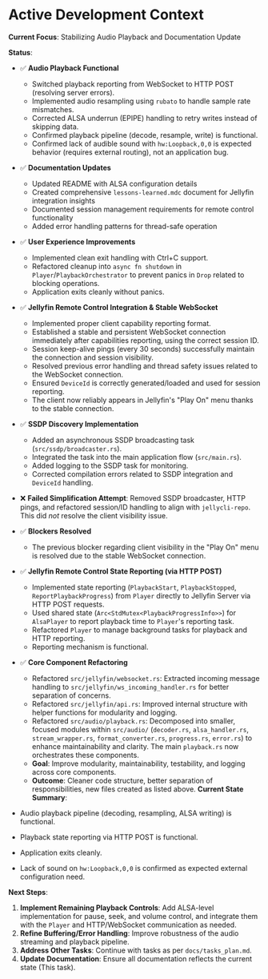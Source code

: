 # Active Development Context

**Current Focus**: Stabilizing Audio Playback and Documentation Update

**Status**:
- ✅ **Audio Playback Functional**
  - Switched playback reporting from WebSocket to HTTP POST (resolving server errors).
  - Implemented audio resampling using `rubato` to handle sample rate mismatches.
  - Corrected ALSA underrun (EPIPE) handling to retry writes instead of skipping data.
  - Confirmed playback pipeline (decode, resample, write) is functional.
  - Confirmed lack of audible sound with `hw:Loopback,0,0` is expected behavior (requires external routing), not an application bug.

- ✅ **Documentation Updates**
  - Updated README with ALSA configuration details
  - Created comprehensive `lessons-learned.mdc` document for Jellyfin integration insights
  - Documented session management requirements for remote control functionality
  - Added error handling patterns for thread-safe operation

- ✅ **User Experience Improvements**
  - Implemented clean exit handling with Ctrl+C support.
  - Refactored cleanup into `async fn shutdown` in `Player`/`PlaybackOrchestrator` to prevent panics in `Drop` related to blocking operations.
  - Application exits cleanly without panics.

- ✅ **Jellyfin Remote Control Integration & Stable WebSocket**
  - Implemented proper client capability reporting format.
  - Established a stable and persistent WebSocket connection immediately after capabilities reporting, using the correct session ID.
  - Session keep-alive pings (every 30 seconds) successfully maintain the connection and session visibility.
  - Resolved previous error handling and thread safety issues related to the WebSocket connection.
  - Ensured `DeviceId` is correctly generated/loaded and used for session reporting.
  - The client now reliably appears in Jellyfin's "Play On" menu thanks to the stable connection.

- ✅ **SSDP Discovery Implementation**
  - Added an asynchronous SSDP broadcasting task (`src/ssdp/broadcaster.rs`).
  - Integrated the task into the main application flow (`src/main.rs`).
  - Added logging to the SSDP task for monitoring.
  - Corrected compilation errors related to SSDP integration and `DeviceId` handling.

- ❌ **Failed Simplification Attempt**: Removed SSDP broadcaster, HTTP pings, and refactored session/ID handling to align with `jellycli-repo`. This did *not* resolve the client visibility issue.

- ✅ **Blockers Resolved**
  - The previous blocker regarding client visibility in the "Play On" menu is resolved due to the stable WebSocket connection.

- ✅ **Jellyfin Remote Control State Reporting (via HTTP POST)**
  - Implemented state reporting (`PlaybackStart`, `PlaybackStopped`, `ReportPlaybackProgress`) from `Player` directly to Jellyfin Server via HTTP POST requests.
  - Used shared state (`Arc<StdMutex<PlaybackProgressInfo>>`) for `AlsaPlayer` to report playback time to `Player`'s reporting task.
  - Refactored `Player` to manage background tasks for playback and HTTP reporting.
  - Reporting mechanism is functional.


- ✅ **Core Component Refactoring**
  - Refactored `src/jellyfin/websocket.rs`: Extracted incoming message handling to `src/jellyfin/ws_incoming_handler.rs` for better separation of concerns.
  - Refactored `src/jellyfin/api.rs`: Improved internal structure with helper functions for modularity and logging.
  - Refactored `src/audio/playback.rs`: Decomposed into smaller, focused modules within `src/audio/` (`decoder.rs`, `alsa_handler.rs`, `stream_wrapper.rs`, `format_converter.rs`, `progress.rs`, `error.rs`) to enhance maintainability and clarity. The main `playback.rs` now orchestrates these components.
  - **Goal**: Improve modularity, maintainability, testability, and logging across core components.
  - **Outcome**: Cleaner code structure, better separation of responsibilities, new files created as listed above.
**Current State Summary**:
- Audio playback pipeline (decoding, resampling, ALSA writing) is functional.
- Playback state reporting via HTTP POST is functional.
- Application exits cleanly.
- Lack of sound on `hw:Loopback,0,0` is confirmed as expected external configuration need.

**Next Steps**:
1.  **Implement Remaining Playback Controls**: Add ALSA-level implementation for pause, seek, and volume control, and integrate them with the `Player` and HTTP/WebSocket communication as needed.
2.  **Refine Buffering/Error Handling**: Improve robustness of the audio streaming and playback pipeline.
3.  **Address Other Tasks**: Continue with tasks as per `docs/tasks_plan.md`.
4.  **Update Documentation**: Ensure all documentation reflects the current state (This task).
